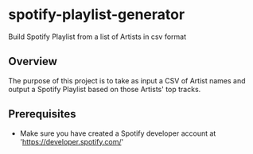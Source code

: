# spotify-playlist-generator
Build Spotify Playlist from a list of Artists in csv format

## Overview
The purpose of this project is to take as input a CSV of Artist names and output a Spotify Playlist based on those Artists' top tracks.

## Prerequisites
- Make sure you have created a Spotify developer account at 'https://developer.spotify.com/'
